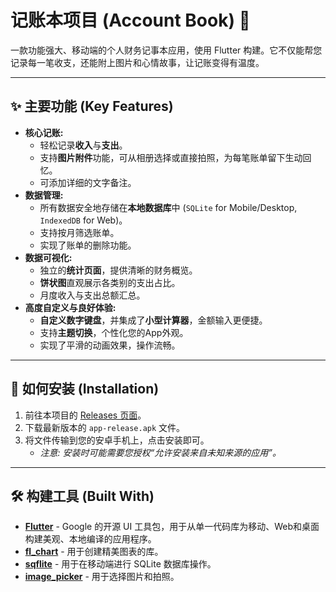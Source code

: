 # 记账本项目 (Account Book) 📖

一款功能强大、移动端的个人财务记事本应用，使用 Flutter 构建。它不仅能帮您记录每一笔收支，还能附上图片和心情故事，让记账变得有温度。

---

## ✨ 主要功能 (Key Features)

- **核心记账:**
  - 轻松记录**收入**与**支出**。
  - 支持**图片附件**功能，可从相册选择或直接拍照，为每笔账单留下生动回忆。
  - 可添加详细的文字备注。
- **数据管理:**
  - 所有数据安全地存储在**本地数据库**中 (`SQLite` for Mobile/Desktop, `IndexedDB` for Web)。
  - 支持按月筛选账单。
  - 实现了账单的删除功能。
- **数据可视化:**
  - 独立的**统计页面**，提供清晰的财务概览。
  - **饼状图**直观展示各类别的支出占比。
  - 月度收入与支出总额汇总。
- **高度自定义与良好体验:**
  - **自定义数字键盘**，并集成了**小型计算器**，金额输入更便捷。
  - 支持**主题切换**，个性化您的App外观。
  - 实现了平滑的动画效果，操作流畅。

---

## 🚀 如何安装 (Installation)

1. 前往本项目的 [Releases 页面](https://github.com/rayup0124/account_book/releases)。
2. 下载最新版本的 `app-release.apk` 文件。
3. 将文件传输到您的安卓手机上，点击安装即可。
   - *注意: 安装时可能需要您授权“允许安装来自未知来源的应用”。*

---

## 🛠️ 构建工具 (Built With)

- **[Flutter](https://flutter.dev/)** - Google 的开源 UI 工具包，用于从单一代码库为移动、Web和桌面构建美观、本地编译的应用程序。
- **[fl_chart](https://pub.dev/packages/fl_chart)** - 用于创建精美图表的库。
- **[sqflite](https://pub.dev/packages/sqflite)** - 用于在移动端进行 SQLite 数据库操作。
- **[image_picker](https://pub.dev/packages/image_picker)** - 用于选择图片和拍照。
